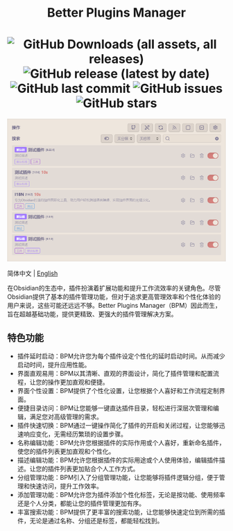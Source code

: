 <div align="center">
	<h1>Better Plugins Manager<h1>
	<img src="https://img.shields.io/github/downloads/0011000000110010/obsidian-manager/total" alt="GitHub Downloads (all assets, all releases)" />
	<img src="https://img.shields.io/github/v/release/0011000000110010/obsidian-manager" alt="GitHub release (latest by date)" />
	<img src="https://img.shields.io/github/last-commit/0011000000110010/obsidian-manager" alt="GitHub last commit" />
	<img src="https://img.shields.io/github/issues/0011000000110010/obsidian-manager" alt="GitHub issues" />
	<img src="https://img.shields.io/github/stars/0011000000110010/obsidian-manager?style=social" alt="GitHub stars" />
</div>

<div align="center">
  <img src="https://github.com/0011000000110010/obsidian-manager/blob/main/img/index.png" alt="Obsidian Iconize">
</div>


简体中文 | [English](https://github.com/0011000000110010/obsidian-manager/blob/main/README.md)

在Obsidian的生态中，插件扮演着扩展功能和提升工作流效率的关键角色。尽管Obsidian提供了基本的插件管理功能，但对于追求更高管理效率和个性化体验的用户来说，这些可能还远远不够。Better Plugins Manager（BPM）因此而生，旨在超越基础功能，提供更精致、更强大的插件管理解决方案。

## 特色功能

- 插件延时启动：BPM允许您为每个插件设定个性化的延时启动时间。从而减少启动时间，提升应用性能。
- 界面直观易用：BPM以其清晰、直观的界面设计，简化了插件管理和配置流程，让您的操作更加直观和便捷。
- 界面个性设置：BPM提供了个性化设置，让您根据个人喜好和工作流程定制界面。
- 便捷目录访问：BPM让您能够一键直达插件目录，轻松进行深层次管理和编辑，满足您对高级管理的需求。
- 插件快速切换：BPM通过一键操作简化了插件的开启和关闭过程，让您能够迅速响应变化，无需经历繁琐的设置步骤。
- 名称编辑功能：BPM允许您根据插件的实际作用或个人喜好，重新命名插件，使您的插件列表更加直观和个性化。
- 描述编辑功能：BPM允许您根据插件的实际用途或个人使用体验，编辑插件描述。让您的插件列表更加贴合个人工作方式。
- 分组管理功能：BPM引入了分组管理功能，让您能够将插件逻辑分组，便于管理和快速访问，提升工作效率。
- 添加管理功能：BPM允许您为插件添加个性化标签，无论是按功能、使用频率还是个人分类，都能让您的插件管理更加有序。
- 丰富搜索功能：BPM提供了更丰富的搜索功能，让您能够快速定位到所需的插件，无论是通过名称、分组还是标签，都能轻松找到。
